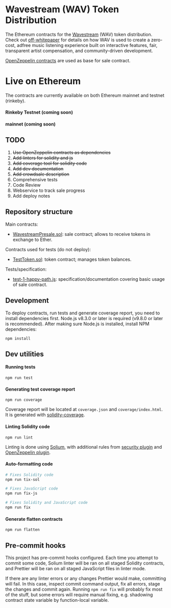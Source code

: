 # Wavestream (WAV) Token Distribution

The Ethereum contracts for the [Wavestream](https://wavestream.io/) (WAV) token
distribution. Check out [off-whitepaper](https://wavestream.io/whitepaper/) for details on how WAV is used to create a zero-cost, adfree music listening experience built on interactive features, fair, transparent artist compensation, and community-driven development.

[OpenZeppelin contracts](https://github.com/OpenZeppelin/zeppelin-solidity/tree/master/contracts) are used as base for sale contract.


# Live on Ethereum

The contracts are currently available on both Ethereum mainnet and testnet (rinkeby).

#### Rinkeby Testnet (coming soon)

#### mainnet (coming soon)


## TODO

1. ~~Use OpenZeppelin contracts as dependencies~~
2. ~~Add linters for solidity and js~~
3. ~~Add coverage tool for solidity code~~
4. ~~Add dev documentation~~
5. ~~Add crowdsale description~~
6. Comprehensive tests
7. Code Review
8. Webservice to track sale progress
9. Add deploy notes


## Repository structure

Main contracts:

* [WavestreamPresale.sol](contracts/WavestreamPresale.sol): sale contract; allows to receive tokens in exchange to Ether.

Contracts used for tests (do not deploy):

* [TestToken.sol](contracts/TestToken.sol): token contract; manages token balances.

Tests/specification:

* [test-1-happy-path.js](test/test-1-happy-path.js): specification/documentation covering basic usage of sale contract.


## Development

To deploy contracts, run tests and generate coverage report, you need to install dependencies first. Node.js v8.3.0 or later is required (v9.8.0 or later is recommended). After making sure Node.js is installed, install NPM dependencies:

```
npm install
```


## Dev utilities

#### Running tests

```
npm run test
```

#### Generating test coverage report

```
npm run coverage
```

Coverage report will be located at `coverage.json` and `coverage/index.html`. It is generated with [solidity-coverage](https://github.com/sc-forks/solidity-coverage).

#### Linting Solidity code

```
npm run lint
```

Linting is done using [Solium](https://github.com/duaraghav8/Solium), with additional rules from [security plugin](https://github.com/duaraghav8/solium-plugin-security) and [OpenZeppelin plugin](https://github.com/OpenZeppelin/solium-plugin-zeppelin).

#### Auto-formatting code

```sh
# Fixes Solidity code
npm run tix-sol

# Fixes JavaScript code
npm run fix-js

# Fixes Solidity and JavaScript code
npm run fix
```

#### Generate flatten contracts

```
npm run flatten
```


## Pre-commit hooks

This project has pre-commit hooks configured. Each time you attempt to commit some code, Solium linter will be ran on all staged Solidity contracts, and Prettier will be ran on all staged JavaScript files in linter mode.

If there are any linter errors or any changes Prettier would make, committing will fail. In this case, inspect commit command output, fix all errors, stage the changes and commit again. Running `npm run fix` will probably fix most of the stuff, but some errors will require manual fixing, e.g. shadowing contract state variable by function-local variable.
